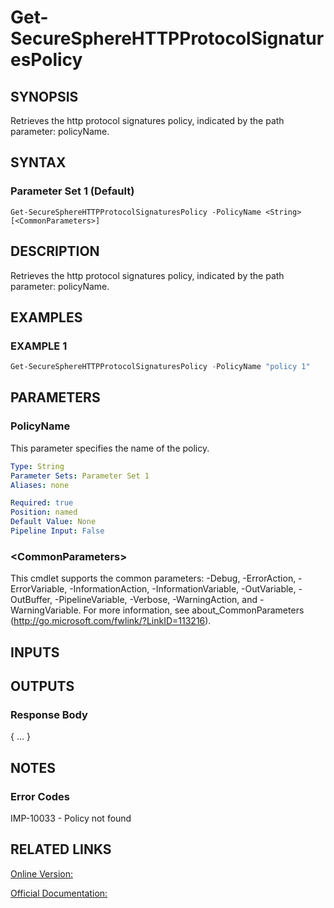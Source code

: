 ﻿# Get-SecureSphereHTTPProtocolSignaturesPolicy

## SYNOPSIS
Retrieves the http protocol signatures policy, indicated by the path parameter: policyName.

## SYNTAX

### Parameter Set 1 (Default)
```
Get-SecureSphereHTTPProtocolSignaturesPolicy -PolicyName <String> [<CommonParameters>]
```

## DESCRIPTION
Retrieves the http protocol signatures policy, indicated by the path parameter: policyName.

## EXAMPLES

### EXAMPLE 1

```powershell
Get-SecureSphereHTTPProtocolSignaturesPolicy -PolicyName "policy 1"
```

## PARAMETERS

### PolicyName
This parameter specifies the name of the policy.

```yaml
Type: String
Parameter Sets: Parameter Set 1
Aliases: none

Required: true
Position: named
Default Value: None
Pipeline Input: False
```

### \<CommonParameters\>
This cmdlet supports the common parameters: -Debug, -ErrorAction, -ErrorVariable, -InformationAction, -InformationVariable, -OutVariable, -OutBuffer, -PipelineVariable, -Verbose, -WarningAction, and -WarningVariable. For more information, see about_CommonParameters (http://go.microsoft.com/fwlink/?LinkID=113216).

## INPUTS

## OUTPUTS

### Response Body
{
...
}

## NOTES

### Error Codes
IMP-10033 - Policy not found

## RELATED LINKS

[Online Version:](https://github.com/akshinmustafayev/Documentation/MD)

[Official Documentation:](https://docs.imperva.com/bundle/v13.6-api-reference-guide/page/66855.htm)



